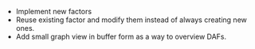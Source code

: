 - Implement new factors
- Reuse existing factor and modify them instead of always creating new
  ones.
- Add small graph view in buffer form as a way to overview DAFs.
